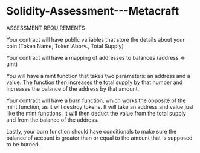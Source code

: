 # Solidity-Assessment---Metacraft
ASSESSMENT REQUIREMENTS


Your contract will have public variables that store the details about your coin (Token Name, Token Abbrv., Total Supply)



Your contract will have a mapping of addresses to balances (address => uint)



You will have a mint function that takes two parameters: an address and a value. The function then increases the total supply by that number and increases the balance of the address by that amount.



Your contract will have a burn function, which works the opposite of the mint function, as it will destroy tokens. It will take an address and value just like the mint functions. It will then deduct the value from the total supply and from the balance of the address.



Lastly, your burn function should have conditionals to make sure the balance of account is greater than or equal to the amount that is supposed to be burned.

